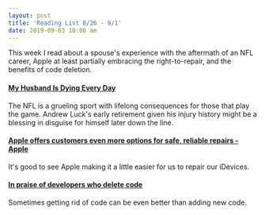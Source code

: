 ```yaml
---
layout: post
title: 'Reading List 8/26 - 9/1'
date: 2019-09-03 10:00 am
---
```


This week I read about a spouse's experience with the aftermath of an NFL career, Apple at least partially embracing the right-to-repair, and the benefits of code deletion.

#### [My Husband Is Dying Every Day](https://deadspin.com/my-husband-is-dying-every-day-1837411982)

The NFL is a grueling sport with lifelong consequences for those that play the game. Andrew Luck's early retirement given his injury history might be a blessing in disguise for himself later down the line.

#### [Apple offers customers even more options for safe, reliable repairs - Apple](https://www.apple.com/newsroom/2019/08/apple-offers-customers-even-more-options-for-safe-reliable-repairs/)

It's good to see Apple making it a little easier for us to repair our iDevices.

#### [In praise of developers who delete code](https://www.techrepublic.com/article/in-praise-of-developers-who-delete-code/)

Sometimes getting rid of code can be even better than adding new code.
